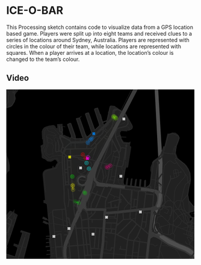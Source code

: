 # ICE-O-BAR

This Processing sketch contains code to visualize data from a GPS location based game. Players were split up into eight teams and received clues to a series of locations around Sydney, Australia. Players are represented with circles in the colour of their team, while locations are represented with squares. When a player arrives at a location, the location’s colour is changed to the team’s colour.

## Video
[![ICEOBAR Visualisation](screenshot.png)](rjenkin_iceobar-vis.mp4)
